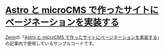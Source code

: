 # [Astro と microCMS で作ったサイトにページネーションを実装する](https://zenn.dev/chabatake_i/articles/astro-microcms)

[Zenn](https://zenn.dev/)の「[Astro と microCMS で作ったサイトにページネーションを実装する](https://zenn.dev/chabatake_i/articles/astro-microcms)」の記事内で使用しているサンプルコードです。
